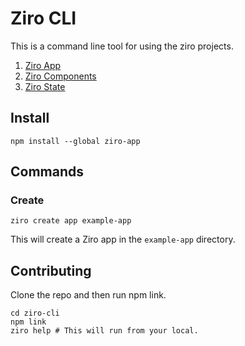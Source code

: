 # Ziro CLI

This is a command line tool for using the ziro projects.

1. [Ziro App](https://github.com/megazear7/ziro-app)
1. [Ziro Components](https://github.com/megazear7/ziro-components)
1. [Ziro State](https://github.com/megazear7/ziro-state)

## Install

```
npm install --global ziro-app
```

## Commands

### Create

```
ziro create app example-app
```

This will create a Ziro app in the `example-app` directory.

## Contributing

Clone the repo and then run npm link.

```
cd ziro-cli
npm link
ziro help # This will run from your local.
```
